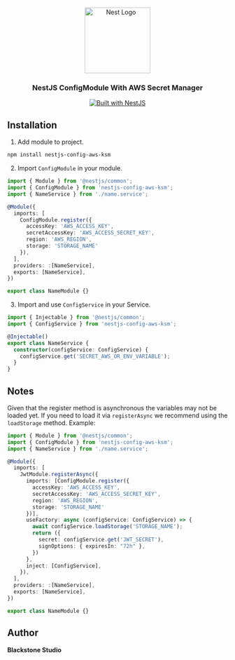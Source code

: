 <h1 align="center"></h1>

<div align="center">
  <a href="http://nestjs.com/" target="_blank">
    <img src="https://nestjs.com/img/logo_text.svg" width="150" alt="Nest Logo" />
  </a>
</div>

<h3 align="center">NestJS ConfigModule With AWS Secret Manager</h3>

<div align="center">
  <a href="https://nestjs.com" target="_blank">
    <img src="https://img.shields.io/badge/Module%20of-NestJs-red.svg" alt="Built with NestJS">
  </a>
</div>

## Installation

1. Add module to project.

```bash
npm install nestjs-config-aws-ksm
```

2. Import `ConfigModule` in your module.

```ts
import { Module } from '@nestjs/common';
import { ConfigModule } from 'nestjs-config-aws-ksm';
import { NameService } from './name.service';

@Module({
  imports: [
    ConfigModule.register({
      accessKey: 'AWS_ACCESS_KEY',
      secretAccessKey: 'AWS_ACCESS_SECRET_KEY',
      region: 'AWS_REGION',
      storage: 'STORAGE_NAME'
    }),
  ],
  providers: :[NameService],
  exports: [NameService],
})

export class NameModule {}
```

3. Import and use `ConfigService` in your Service.

```ts
import { Injectable } from '@nestjs/common';
import { ConfigService } from 'nestjs-config-aws-ksm';

@Injectable()
export class NameService {
  constructor(configService: ConfigService) {
    configService.get('SECRET_AWS_OR_ENV_VARIABLE');
  }
}
```

## Notes

Given that the register method is asynchronous the variables may not be loaded yet. If you need to load it via `registerAsync` we recommend using the `loadStorage` method. Example:

```ts
import { Module } from '@nestjs/common';
import { ConfigModule } from 'nestjs-config-aws-ksm';
import { NameService } from './name.service';

@Module({
  imports: [
    JwtModule.registerAsync({
      imports: [ConfigModule.register({
        accessKey: 'AWS_ACCESS_KEY',
        secretAccessKey: 'AWS_ACCESS_SECRET_KEY',
        region: 'AWS_REGION',
        storage: 'STORAGE_NAME'
      })],
      useFactory: async (configService: ConfigService) => {
        await configService.loadStorage('STORAGE_NAME');
        return ({
          secret: configService.get('JWT_SECRET'),
          signOptions: { expiresIn: "72h" },
        })
      },
      inject: [ConfigService],
    }),
  ],
  providers: :[NameService],
  exports: [NameService],
})

export class NameModule {}
```

## Author

**Blackstone Studio**
